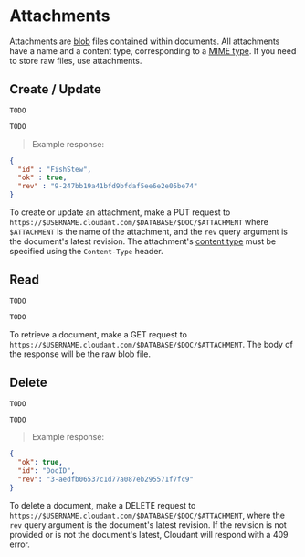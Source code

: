 # Attachments

Attachments are [blob](http://en.wikipedia.org/wiki/Binary_large_object) files contained within documents. All attachments have a name and a content type, corresponding to a [MIME type][mime]. If you need to store raw files, use attachments.

## Create / Update

```shell
TODO
```

```python
TODO
```

> Example response:

```json
{
  "id" : "FishStew",
  "ok" : true,
  "rev" : "9-247bb19a41bfd9bfdaf5ee6e2e05be74"
}
```

To create or update an attachment, make a PUT request to `https://$USERNAME.cloudant.com/$DATABASE/$DOC/$ATTACHMENT` where `$ATTACHMENT` is the name of the attachment, and the `rev` query argument is the document's latest revision. The attachment's [content type][mime] must be specified using the `Content-Type` header.

## Read

```shell
TODO
```

```python
TODO
```

To retrieve a document, make a GET request to `https://$USERNAME.cloudant.com/$DATABASE/$DOC/$ATTACHMENT`. The body of the response will be the raw blob file.

## Delete

```shell
TODO
```

```python
TODO
```

> Example response:

```json
{
  "ok": true,
  "id": "DocID",
  "rev": "3-aedfb06537c1d77a087eb295571f7fc9"
}
```

To delete a document, make a DELETE request to `https://$USERNAME.cloudant.com/$DATABASE/$DOC/$ATTACHMENT`, where the `rev` query argument is the document's latest revision. If the revision is not provided or is not the document's latest, Cloudant will respond with a 409 error.

[mime]: http://en.wikipedia.org/wiki/Internet_media_type#List_of_common_media_types